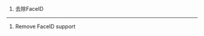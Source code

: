 1. 去除FaceID
------------------------------------------------------------------------------------------

1. Remove FaceID support
